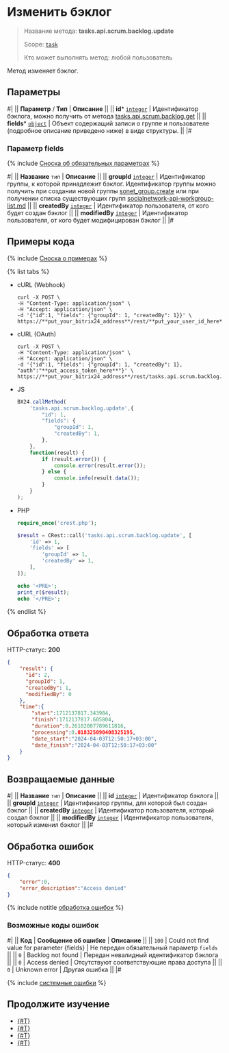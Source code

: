 # Изменить бэклог

> Название метода: **tasks.api.scrum.backlog.update**
>
> Scope: [`task`](../../../scopes/permissions.md)
>
> Кто может выполнять метод: любой пользователь

Метод изменяет бэклог.

## Параметры

#|
|| **Параметр** / **Тип** | **Описание** ||
|| **id***
[`integer`](../../../data-types.md) | Идентификатор бэклога, можно получить от метода [tasks.api.scrum.backlog.get](./tasks-api-scrum-backlog-get.md) ||
|| **fields***
[`object`](../../../data-types.md) | Объект содержащий записи о группе и пользователе (подробное описание приведено ниже) в виде структуры. ||
|#

### Параметр fields

{% include [Сноска об обязательных параметрах](../../../../_includes/required.md) %}

#|
|| **Название**
`тип` | **Описание** ||
|| **groupId**
[`integer`](../../../data-types.md) | Идентификатор группы, к которой принадлежит бэклог. Идентификатор группы можно получить при создании новой группы [sonet_group.create](../../sonet-group-create.md) или при получении списка существующих групп [socialnetwork-api-workgroup-list.md](../../socialnetwork-api-workgroup-list.md) ||
|| **createdBy**
[`integer`](../../../data-types.md) | Идентификатор пользователя, от кого будет создан бэклог ||
|| **modifiedBy**
[`integer`](../../../data-types.md) | Идентификатор пользователя, от кого будет модифицирован бэклог ||
|#

## Примеры кода

{% include [Сноска о примерах](../../../../_includes/examples.md) %}

{% list tabs %}

- cURL (Webhook)

    ```http
    curl -X POST \
    -H "Content-Type: application/json" \
    -H "Accept: application/json" \
    -d '{"id":1, "fields": {"groupId": 1, "createdBy": 1}}' \
    https://**put_your_bitrix24_address**/rest/**put_your_user_id_here**/**put_your_webbhook_here**/tasks.api.scrum.backlog.update
    ```

- cURL (OAuth)

    ```http
    curl -X POST \
    -H "Content-Type: application/json" \
    -H "Accept: application/json" \
    -d '{"id":1, "fields": {"groupId": 1, "createdBy": 1}, "auth":"**put_access_token_here**"}' \
    https://**put_your_bitrix24_address**/rest/tasks.api.scrum.backlog.update
    ```

- JS

    ```js
    BX24.callMethod(
        'tasks.api.scrum.backlog.update',{
            "id": 1,
            "fields": {
                "groupId": 1,
                "createdBy": 1,
            },
        },
        function(result) {
            if (result.error()) {
                console.error(result.error());
            } else {
                console.info(result.data());
            }
        }
    );
    ```

- PHP

    ```php
    require_once('crest.php');

    $result = CRest::call('tasks.api.scrum.backlog.update', [
        'id' => 1,
        'fields' => [
            'groupId' => 1,
            'createdBy' => 1,
        ],
    ]);

    echo '<PRE>';
    print_r($result);
    echo '</PRE>';
    ```

{% endlist %}

## Обработка ответа

HTTP-статус: **200**

```json
{
    "result": {
      "id": 2,
      "groupId": 1,
      "createdBy": 1,
      "modifiedBy": 0
    },
    "time":{
        "start":1712137817.343984,
        "finish":1712137817.605804,
        "duration":0.26182007789611816,
        "processing":0.018325090408325195,
        "date_start":"2024-04-03T12:50:17+03:00",
        "date_finish":"2024-04-03T12:50:17+03:00"
    }
}
```

## Возвращаемые данные

#|
|| **Название**
`тип` | **Описание** ||
|| **id**
[`integer`](../../../data-types.md) | Идентификатор бэклога ||
|| **groupId**
[`integer`](../../../data-types.md) | Идентификатор группы, для которой был создан бэклог ||
|| **createdBy**
[`integer`](../../../data-types.md) | Идентификатор пользователя, который создал бэклог ||
|| **modifiedBy**
[`integer`](../../../data-types.md) | Идентификатор пользователя, который изменил бэклог ||
|#

## Обработка ошибок

HTTP-статус: **400**

```json
{
    "error":0,
    "error_description":"Access denied"
}
```

{% include notitle [обработка ошибок](../../../../_includes/error-info.md) %}

### Возможные коды ошибок

#|
|| **Код** | **Cообщение об ошибке** | **Описание** ||
|| `100` | Could not find value for parameter {fields} | Не передан обязательный параметр `fields` ||
|| `0` | Backlog not found | Передан невалидный идентификатор бэклога ||
|| `0` | Access denied | Отсутствуют соответствующие права доступа ||
|| `0` | Unknown error | Другая ошибка ||
|#

{% include [системные ошибки](../../../../_includes/system-errors.md) %}

## Продолжите изучение

- [{#T}](./tasks-api-scrum-backlog-add.md)
- [{#T}](./tasks-api-scrum-backlog-get.md)
- [{#T}](./tasks-api-scrum-backlog-delete.md)
- [{#T}](./tasks-api-scrum-backlog-get-fields.md)